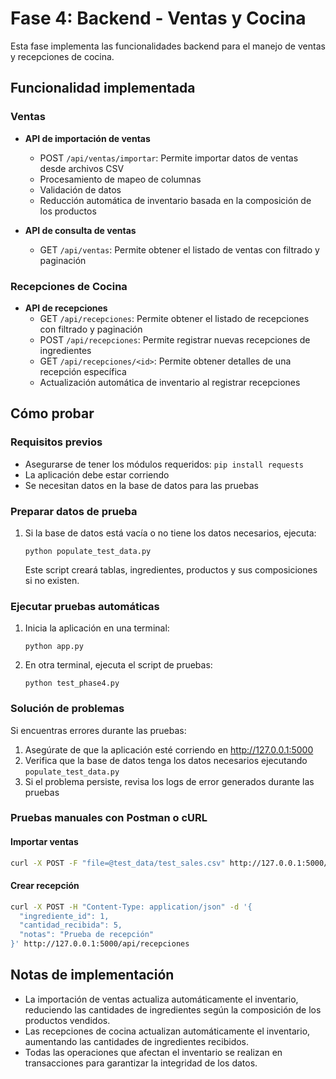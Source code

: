 # Fase 4: Backend - Ventas y Cocina

Esta fase implementa las funcionalidades backend para el manejo de ventas y recepciones de cocina.

## Funcionalidad implementada

### Ventas
- **API de importación de ventas** 
   - POST `/api/ventas/importar`: Permite importar datos de ventas desde archivos CSV
   - Procesamiento de mapeo de columnas
   - Validación de datos
   - Reducción automática de inventario basada en la composición de los productos

- **API de consulta de ventas**
   - GET `/api/ventas`: Permite obtener el listado de ventas con filtrado y paginación

### Recepciones de Cocina
- **API de recepciones**
   - GET `/api/recepciones`: Permite obtener el listado de recepciones con filtrado y paginación
   - POST `/api/recepciones`: Permite registrar nuevas recepciones de ingredientes
   - GET `/api/recepciones/<id>`: Permite obtener detalles de una recepción específica
   - Actualización automática de inventario al registrar recepciones

## Cómo probar

### Requisitos previos
- Asegurarse de tener los módulos requeridos: `pip install requests`
- La aplicación debe estar corriendo
- Se necesitan datos en la base de datos para las pruebas

### Preparar datos de prueba
1. Si la base de datos está vacía o no tiene los datos necesarios, ejecuta:
   ```
   python populate_test_data.py
   ```
   Este script creará tablas, ingredientes, productos y sus composiciones si no existen.

### Ejecutar pruebas automáticas
1. Inicia la aplicación en una terminal:
   ```
   python app.py
   ```

2. En otra terminal, ejecuta el script de pruebas:
   ```
   python test_phase4.py
   ```

### Solución de problemas
Si encuentras errores durante las pruebas:
1. Asegúrate de que la aplicación esté corriendo en http://127.0.0.1:5000
2. Verifica que la base de datos tenga los datos necesarios ejecutando `populate_test_data.py`
3. Si el problema persiste, revisa los logs de error generados durante las pruebas

### Pruebas manuales con Postman o cURL

#### Importar ventas
```bash
curl -X POST -F "file=@test_data/test_sales.csv" http://127.0.0.1:5000/api/ventas/importar
```

#### Crear recepción
```bash
curl -X POST -H "Content-Type: application/json" -d '{
  "ingrediente_id": 1,
  "cantidad_recibida": 5,
  "notas": "Prueba de recepción"
}' http://127.0.0.1:5000/api/recepciones
```

## Notas de implementación

- La importación de ventas actualiza automáticamente el inventario, reduciendo las cantidades de ingredientes según la composición de los productos vendidos.
- Las recepciones de cocina actualizan automáticamente el inventario, aumentando las cantidades de ingredientes recibidos.
- Todas las operaciones que afectan el inventario se realizan en transacciones para garantizar la integridad de los datos. 